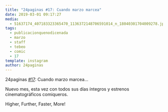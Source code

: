 ```yaml
---
title: "24paginas #17: Cuando marzo marcea"
date: 2019-03-01 09:17:27
media: 
  - 51637174_407183323365470_1136372148706591014_n_18040301704009278.jpg
tags: 
  - publicacionquenodicenada
  - marzo
  - staff
  - tebeo
  - comic
  - 17
template: instagram
author: 24paginas
---
```


24paginas [#17](/tags/17): Cuando marzo marcea...


Nuevo mes, esta vez con todos sus días íntegros y estrenos cinematográficos comiqueros.


Higher, Further, Faster, More!

